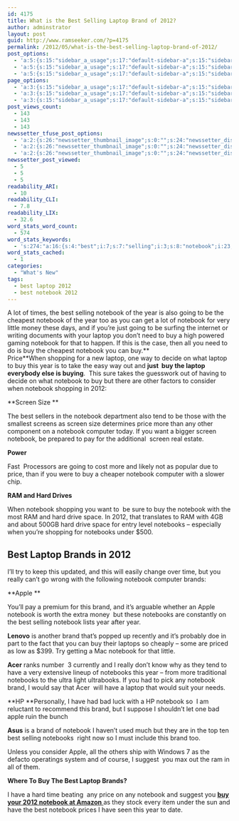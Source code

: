 ```yaml
---
id: 4175
title: What is the Best Selling Laptop Brand of 2012?
author: adminstrator
layout: post
guid: http://www.ramseeker.com/?p=4175
permalink: /2012/05/what-is-the-best-selling-laptop-brand-of-2012/
post_options:
  - 'a:5:{s:15:"sidebar_a_usage";s:17:"default-sidebar-a";s:15:"sidebar_b_usage";s:17:"default-sidebar-b";s:9:"hwa_usage";s:17:"default-headerbar";s:8:"ad_above";s:0:"";s:8:"ad_below";s:0:"";}'
  - 'a:5:{s:15:"sidebar_a_usage";s:17:"default-sidebar-a";s:15:"sidebar_b_usage";s:17:"default-sidebar-b";s:9:"hwa_usage";s:17:"default-headerbar";s:8:"ad_above";s:0:"";s:8:"ad_below";s:0:"";}'
  - 'a:5:{s:15:"sidebar_a_usage";s:17:"default-sidebar-a";s:15:"sidebar_b_usage";s:17:"default-sidebar-b";s:9:"hwa_usage";s:17:"default-headerbar";s:8:"ad_above";s:0:"";s:8:"ad_below";s:0:"";}'
page_options:
  - 'a:3:{s:15:"sidebar_a_usage";s:17:"default-sidebar-a";s:15:"sidebar_b_usage";s:17:"default-sidebar-b";s:9:"hwa_usage";s:17:"default-headerbar";}'
  - 'a:3:{s:15:"sidebar_a_usage";s:17:"default-sidebar-a";s:15:"sidebar_b_usage";s:17:"default-sidebar-b";s:9:"hwa_usage";s:17:"default-headerbar";}'
  - 'a:3:{s:15:"sidebar_a_usage";s:17:"default-sidebar-a";s:15:"sidebar_b_usage";s:17:"default-sidebar-b";s:9:"hwa_usage";s:17:"default-headerbar";}'
post_views_count:
  - 143
  - 143
  - 143
newssetter_tfuse_post_options:
  - 'a:2:{s:26:"newssetter_thumbnail_image";s:0:"";s:24:"newssetter_disable_image";s:4:"true";}'
  - 'a:2:{s:26:"newssetter_thumbnail_image";s:0:"";s:24:"newssetter_disable_image";s:4:"true";}'
  - 'a:2:{s:26:"newssetter_thumbnail_image";s:0:"";s:24:"newssetter_disable_image";s:4:"true";}'
newssetter_post_viewed:
  - 5
  - 5
  - 5
readability_ARI:
  - 10
readability_CLI:
  - 7.8
readability_LIX:
  - 32.6
word_stats_word_count:
  - 574
word_stats_keywords:
  - 's:274:"a:16:{s:4:"best";i:7;s:7:"selling";i:3;s:8:"notebook";i:23;s:4:"year";i:7;s:5:"going";i:3;s:6:"laptop";i:7;s:5:"price";i:4;s:8:"shopping";i:4;i:2012;i:4;s:6:"screen";i:4;s:8:"computer";i:3;s:4:"hard";i:4;s:9:"notebooks";i:6;s:6:"brands";i:3;s:5:"apple";i:4;s:5:"brand";i:6;}";'
word_stats_cached:
  - 1
categories:
  - "What's New"
tags:
  - best laptop 2012
  - best notebook 2012
---
```

A lot of times, the best selling notebook of the year is also going to be the cheapest notebook of the year too as you can get a lot of notebook for very little money these days, and if you&#8217;re just going to be surfing the internet or writing documents with your laptop you don&#8217;t need to buy a high powered gaming notebook for that to happen. If this is the case, then all you need to do is buy the cheapest notebook you can buy.**  
Price**When shopping for a new laptop, one way to decide on what laptop to buy this year is to take the easy way out and **just  buy the laptop everybody else is buying**.  This sure takes the guesswork out of having to decide on what notebook to buy but there are other factors to consider when notebook shopping in 2012:

**Screen Size **

The best sellers in the notebook department also tend to be those with the smallest screens as screen size determines price more than any other component on a notebook computer today. If you want a bigger screen notebook, be prepared to pay for the additional  screen real estate.

**Power**

Fast  Processors are going to cost more and likely not as popular due to price, than if you were to buy a cheaper notebook computer with a slower chip.

**RAM and Hard Drives**

When notebook shopping you want to  be sure to buy the notebook with the most RAM and hard drive space. In 2012, that translates to RAM with 4GB and about 500GB hard drive space for entry level notebooks &#8211; especially when you&#8217;re shopping for notebooks under $500.

## Best Laptop Brands in 2012

I&#8217;ll try to keep this updated, and this will easily change over time, but you really can&#8217;t go wrong with the following notebook computer brands:

**Apple **

You&#8217;ll pay a premium for this brand, and it&#8217;s arguable whether an Apple notebook is worth the extra money  but these notebooks are constantly on the best selling notebook lists year after year.

**Lenovo** is another brand that&#8217;s popped up recently and it&#8217;s probably doe in part to the fact that you can buy their laptops so cheaply &#8211; some are priced as low as $399. Try getting a Mac notebook for that little.

**Acer** ranks number  3 currently and I really don&#8217;t know why as they tend to have a very extensive lineup of notebooks this year &#8211; from more traditional notebooks to the ultra light ultrabooks. If you had to pick any notebook brand, I would say that Acer  will have a laptop that would suit your needs.

**HP **Personally, I have had bad luck with a HP notebook so  I am reluctant to recommend this brand, but I suppose I shouldn&#8217;t let one bad apple ruin the bunch

**Asus** is a brand of notebook I haven&#8217;t used much but they are in the top ten best selling notebooks  right now so I must include this brand too.

Unless you consider Apple, all the others ship with Windows 7 as the defacto operatings system and of course, I suggest  you max out the ram in all of them.

**Where To Buy The Best Laptop Brands?**

I have a hard time beating  any price on any notebook and suggest you [**buy your 2012 notebook at Amazon** ][1]as they stock every item under the sun and have the best notebook prices I have seen this year to date.

<div>
</div>

 [1]: http://www.amazon.com/gp/bestsellers/electronics/565108/?ie=UTF8&tag=ramseeker-20&linkCode=ur2&camp=1789&creative=390957